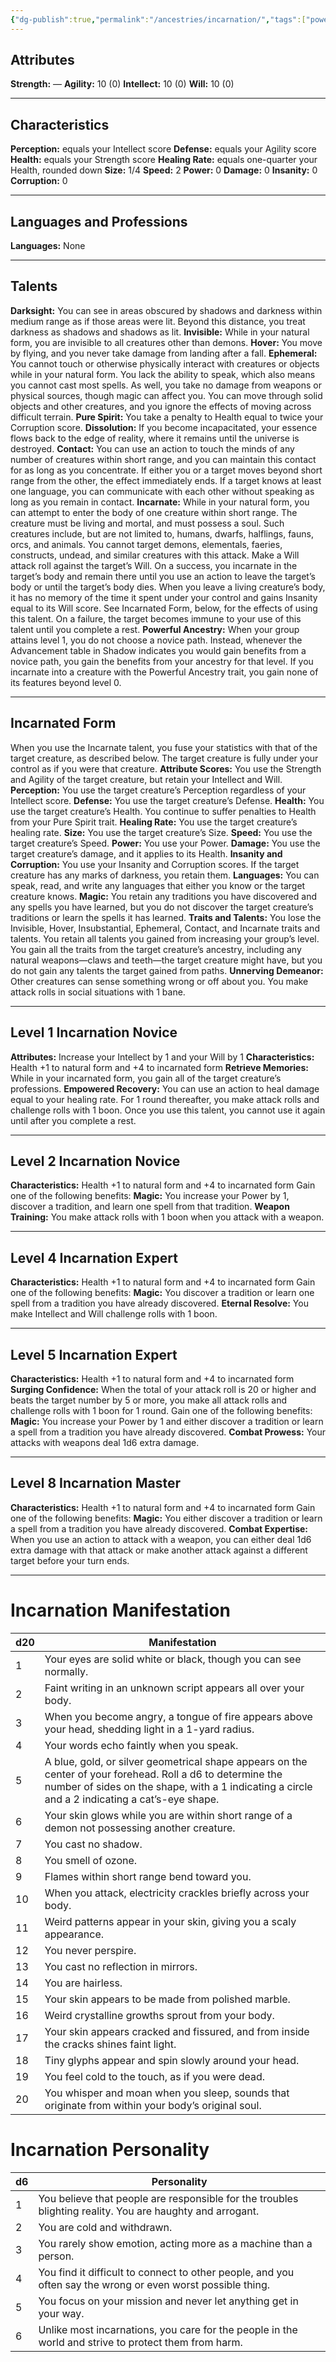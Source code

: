 ```yaml
---
{"dg-publish":true,"permalink":"/ancestries/incarnation/","tags":["powerfulAncestry"]}
---
```


## Attributes
**Strength:** —
**Agility:** 10 (0)
**Intellect:** 10 (0)
**Will:** 10 (0)
- - -
## Characteristics
**Perception:** equals your Intellect score
**Defense:** equals your Agility score
**Health:** equals your Strength score
**Healing Rate:** equals one-quarter your Health, rounded down
**Size:** 1/4
**Speed:** 2
**Power:** 0
**Damage:** 0
**Insanity:** 0
**Corruption:** 0
- - -
## Languages and Professions
**Languages:** None
- - - 
## Talents
**Darksight:** You can see in areas obscured by shadows and darkness within medium range as if those areas were lit.
Beyond this distance, you treat darkness as shadows and shadows as lit.
**Invisible:** While in your natural form, you are invisible to all creatures other than demons.
**Hover:** You move by flying, and you never take damage from landing after a fall.
**Ephemeral:** You cannot touch or otherwise physically interact with creatures or objects while in your natural form. You lack the ability to speak, which also means you cannot cast most spells. As well, you take no damage from weapons or physical sources, though magic can affect you. You can move through solid objects and other creatures, and you ignore the effects of moving across difficult terrain.
**Pure Spirit:** You take a penalty to Health equal to twice your Corruption score.
**Dissolution:** If you become incapacitated, your essence flows back to the edge of reality, where it remains until the universe is destroyed.
**Contact:** You can use an action to touch the minds of any number of creatures within short range, and you can maintain this contact for as long as you concentrate. If either you or a target moves beyond short range from the other, the effect immediately ends. If a target knows at least one language, you can communicate with each other without speaking as long as you remain in contact.
**Incarnate:** While in your natural form, you can attempt to enter the body of one creature within short range. The creature must be living and mortal, and must possess a soul. Such creatures include, but are not limited to, humans, dwarfs, halflings, fauns, orcs, and animals. You cannot target demons, elementals, faeries, constructs, undead, and similar creatures with this attack. Make a Will attack roll against the target’s Will. On a success, you incarnate in the target’s body and remain there until you use an action to leave the target’s body or until the target’s body dies.
When you leave a living creature’s body, it has no memory of the time it spent under your control and gains Insanity equal to its Will score. See Incarnated Form, below, for the effects of using this talent. On a failure, the target becomes immune to your use of this talent until you complete a rest.
**Powerful Ancestry:** When your group attains level 1, you do not choose a novice path. Instead, whenever the Advancement table in Shadow indicates you would gain benefits from a novice path, you gain the benefits from your ancestry for that level. If you incarnate into a creature with the Powerful Ancestry trait, you gain none of its features beyond level 0.
- - - 
## Incarnated Form
When you use the Incarnate talent, you fuse your statistics with that of the target creature, as described below. The target creature is fully under your control as if you were that creature.
**Attribute Scores:** You use the Strength and Agility of the target creature, but retain your Intellect and Will.
**Perception:** You use the target creature’s Perception regardless of your Intellect score.
**Defense:** You use the target creature’s Defense.
**Health:** You use the target creature’s Health. You continue to suffer penalties to Health from your Pure Spirit trait.
**Healing Rate:** You use the target creature’s healing rate.
**Size:** You use the target creature’s Size.
**Speed:** You use the target creature’s Speed.
**Power:** You use your Power.
**Damage:** You use the target creature’s damage, and it applies to its Health.
**Insanity and Corruption:** You use your Insanity and Corruption scores. If the target creature has any marks of darkness, you retain them.
**Languages:** You can speak, read, and write any languages that either you know or the target creature knows.
**Magic:** You retain any traditions you have discovered and any spells you have learned, but you do not discover the target creature’s traditions or learn the spells it has learned.
**Traits and Talents:** You lose the Invisible, Hover, Insubstantial, Ephemeral, Contact, and Incarnate traits and talents. You retain all talents you gained from increasing your group’s level. You gain all the traits from the target creature’s ancestry, including any natural weapons—claws and teeth—the target creature might have, but you do not gain any talents the target gained from paths.
**Unnerving Demeanor:** Other creatures can sense something wrong or off about you. You make attack rolls in social situations with 1 bane.
- - -
## Level 1 Incarnation Novice
**Attributes:** Increase your Intellect by 1 and your Will by 1
**Characteristics:** Health +1 to natural form and +4 to incarnated form
**Retrieve Memories:** While in your incarnated form, you gain all of the target creature’s professions.
**Empowered Recovery:** You can use an action to heal damage equal to your healing rate. For 1 round thereafter, you make attack rolls and challenge rolls with 1 boon. Once you use this talent, you cannot use it again until after you complete a rest.
- - -
## Level 2 Incarnation Novice
**Characteristics:** Health +1 to natural form and +4 to incarnated form
Gain one of the following benefits:
	**Magic:** You increase your Power by 1, discover a tradition, and learn one spell from that tradition.
	**Weapon Training:** You make attack rolls with 1 boon when you attack with a weapon.
- - -
## Level 4 Incarnation Expert
**Characteristics:** Health +1 to natural form and +4 to incarnated form
Gain one of the following benefits:
	**Magic:** You discover a tradition or learn one spell from a tradition you have already discovered.
	**Eternal Resolve:** You make Intellect and Will challenge rolls with 1 boon.
- - -
## Level 5 Incarnation Expert
**Characteristics:** Health +1 to natural form and +4 to incarnated form
**Surging Confidence:** When the total of your attack roll is 20 or higher and beats the target number by 5 or more, you make all attack rolls and challenge rolls with 1 boon for 1 round.
Gain one of the following benefits:
	**Magic:** You increase your Power by 1 and either discover a tradition or learn a spell from a tradition you have already discovered.
	**Combat Prowess:** Your attacks with weapons deal 1d6 extra damage.
- - -
## Level 8 Incarnation Master
**Characteristics:** Health +1 to natural form and +4 to incarnated form
Gain one of the following benefits:
	**Magic:** You either discover a tradition or learn a spell from a tradition you have already discovered.
	**Combat Expertise:** When you use an action to attack with a weapon, you can either deal 1d6 extra damage with that attack or make another attack against a different target before your turn ends.
- - -
# Incarnation Manifestation

| d20 | Manifestation                                                                                                                                                                                                 |
| --- | ------------------------------------------------------------------------------------------------------------------------------------------------------------------------------------------------------------- |
| 1   | Your eyes are solid white or black, though you can see normally.                                                                                                                                              |
| 2   | Faint writing in an unknown script appears all over your body.                                                                                                                                                |
| 3   | When you become angry, a tongue of fire appears above your head, shedding light in a 1-yard radius.                                                                                                           |
| 4   | Your words echo faintly when you speak.                                                                                                                                                                       |
| 5   | A blue, gold, or silver geometrical shape appears on the center of your forehead. Roll a d6 to determine the number of sides on the shape, with a 1 indicating a circle and a 2 indicating a cat’s-eye shape. |
| 6   | Your skin glows while you are within short range of a demon not possessing another creature.                                                                                                                  |
| 7   | You cast no shadow.                                                                                                                                                                                           |
| 8   | You smell of ozone.                                                                                                                                                                                           |
| 9   | Flames within short range bend toward you.                                                                                                                                                                    |
| 10  | When you attack, electricity crackles briefly across your body.                                                                                                                                               |
| 11  | Weird patterns appear in your skin, giving you a scaly appearance.                                                                                                                                            |
| 12  | You never perspire.                                                                                                                                                                                           |
| 13  | You cast no reflection in mirrors.                                                                                                                                                                            |
| 14  | You are hairless.                                                                                                                                                                                             |
| 15  | Your skin appears to be made from polished marble.                                                                                                                                                            |
| 16  | Weird crystalline growths sprout from your body.                                                                                                                                                              |
| 17  | Your skin appears cracked and fissured, and from inside the cracks shines faint light.                                                                                                                        |
| 18  | Tiny glyphs appear and spin slowly around your head.                                                                                                                                                          |
| 19  | You feel cold to the touch, as if you were dead.                                                                                                                                                              |
| 20  | You whisper and moan when you sleep, sounds that originate from within your body’s original soul.                                                                                                             |
# Incarnation Personality

| d6  | Personality                                                                                                 |
| --- | ----------------------------------------------------------------------------------------------------------- |
| 1   | You believe that people are responsible for the troubles blighting reality. You are haughty and arrogant.   |
| 2   | You are cold and withdrawn.                                                                                 |
| 3   | You rarely show emotion, acting more as a machine than a person.                                            |
| 4   | You find it difficult to connect to other people, and you often say the wrong or even worst possible thing. |
| 5   | You focus on your mission and never let anything get in your way.                                           |
| 6   | Unlike most incarnations, you care for the people in the world and strive to protect them from harm.        |
